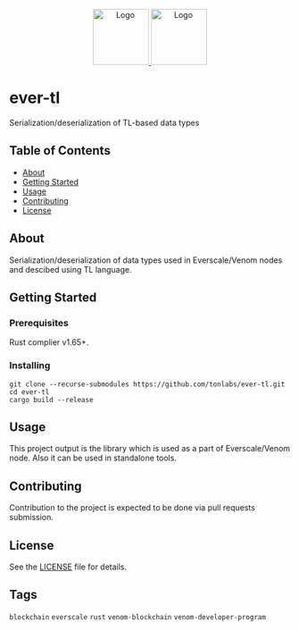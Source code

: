 <p align="center">
  <a href="https://docs.everscale.network/">
    <img src="https://4031793516-files.gitbook.io/~/files/v0/b/gitbook-x-prod.appspot.com/o/spaces%2FCmimRVYKp3FChIIdVQ51%2Fuploads%2Fg8DCzYhXFbskTt0odAR4%2FEverscale%20Logo.png?alt=media&token=9484b624-6456-47b4-9757-c0fa43f4caa7" alt="Logo"   height="100">
  </a>
  <a href="https://github.com/venom-blockchain/developer-program">
    <img src="https://raw.githubusercontent.com/venom-blockchain/developer-program/main/vf-dev-program.png" alt="Logo" height="100">
  </a>
</p>


# ever-tl

Serialization/deserialization of TL-based data types

## Table of Contents

- [About](#about)
- [Getting Started](#getting-started)
- [Usage](#usage)
- [Contributing](#contributing)
- [License](#license)

## About

Serialization/deserialization of data types used in Everscale/Venom nodes and descibed using TL language.

## Getting Started

### Prerequisites

Rust complier v1.65+.

### Installing

```
git clone --recurse-submodules https://github.com/tonlabs/ever-tl.git
cd ever-tl
cargo build --release
```

## Usage

This project output is the library which is used as a part of Everscale/Venom node. Also it can be used in standalone tools.

## Contributing

Contribution to the project is expected to be done via pull requests submission.

## License

See the [LICENSE](LICENSE) file for details.

## Tags

`blockchain` `everscale` `rust` `venom-blockchain` `venom-developer-program`
